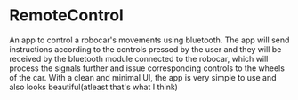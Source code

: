# RemoteControl
An app to control a robocar's movements using bluetooth. 
The app will send instructions according to the controls pressed by the user and they will be received by the bluetooth module connected to the robocar, which will process the signals further and issue corresponding controls to the wheels of the car. 
With a clean and minimal UI, the app is very simple to use and also looks beautiful(atleast that's what I think)
